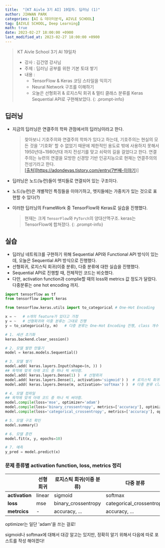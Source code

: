 ```yaml
---
title:  "[KT Aivle 3기 AI] 19일차. 딥러닝 (1)"
author: JIHWAN PARK
categories: [AI & 데이터분석, AIVLE SCHOOL]
tag: [AIVLE SCHOOL, Deep Learning]
math: true
date: 2023-02-27 18:00:00 +0900
last_modified_at: 2023-02-27 18:00:00 +0900
---
```

> KT Aivle School 3기 AI 19일차 
> - 강사 : 김건영 강사님
> - 주제 : 딥러닝 공부를 위한 기본 토대 쌓기
> - 내용 :
>   - TensorFlow & Keras 코딩 스타일을 익히기
>   - Neural Network 구조를 이해하기
>   - 오늘은 선형회귀 & 로지스틱 회귀 & 멀티 클래스 분류를 Keras Sequential API로 구현해보았다.
{: .prompt-info}

## 딥러닝
- 지금의 딥러닝은 연결주의 학파 관점에서의 딥러닝이라고 한다.
  > 찾아보니 기호주의와 연결주의 학파가 있다고 하는데, 기호주의는 현실의 모든 것을 '기호화' 할 수 없었기 때문에 제한적인 용도로 밖에 사용하지 못해서 1950년대~1980년대 까지 전성기를 맞고 쇠락의 길을 걸었다고 한다. 연결주의는 뉴련의 연결을 모방한 신경망 기반 인공지능으로 현재는 연결주의의 전성기라고 한다.<br>
  <a href='https://adondevas.tistory.com/entry/7%EB%B2%88%EC%A7%B8-%EC%9D%B4%EC%95%BC%EA%B8%B0' target='_blank'>[출처][https://adondevas.tistory.com/entry/7번째-이야기)]</a>

- 딥러닝은 노드(뉴런)들이 엣지들로 연결되어 있는 구조이다.
- 노드(뉴런)은 개별적인 특징들을 이야기하고, 엣지들에는 가중치가 있는 것으로 표현할 수 있다(?)
- 이러한 딥러닝의 FrameWork 중 TensorFlow와 Keras로 실습을 진행했다.
  > 현재는 크게 `TensorFlow`와 `PyTorch`의 양대산맥구조. keras는 TensorFlow에 합쳐졌다.
  {: .prompt-info}

## 실습
- 딥러닝 네트워크를 구현하기 위해 Sequential API와 Functional API 방식이 있는데, 오늘은 Sequential API 방식으로 진행했다.
- 선형회귀, 로지스틱 회귀(이중 분류), 다중 분류에 대한 실습을 진행했다. 
- Sequential API로 진행할 때, 전체적인 코드는 비슷했다.
- 다만, activation function과 complie할 때의 loss와 metrics 값 정도가 달랐다. 다중분류는 one hot encoding 까지.

```python
import tensorflow as tf
from tensorflow import keras

from tensorflow.keras.utils import to_categorical # One-Hot Encoding

x = ~   # n개의 feature가 있다고 가정
y = ~   # 선형회귀와 이중 분류는 그대로 진행
y = to_categorical(y, m)   # 다중 분류는 One-Hot Encoding 진행, class 개수 m개

# 1. 세션 초기화
keras.backend.clear_session()

# 2. 모델 발판 만들기
model = keras.models.Sequential()

# 3. 모델 쌓기
model.add( keras.layers.Input(shape=(n, )) )
## 목적에 맞게 아래 코드 중 하나 씩 써야함.
model.add( keras.layers.Dense(1) )  # 선형회귀
model.add( keras.layers.Dense(1, activation='sigmoid') )  # 로지스틱 회귀(이중 분류)
model.add( keras.layers.Dense(m, activation='softmax') )  # 다중 분류 class가 m개

# 4. 모델 컴파일
## 목적에 맞게 아래 코드 중 하나 씩 써야함.
model.compile(loss='mse', optimizer='adam')
model.compile(loss='binary_crossentropy', metrics=['accuracy'], optimizer='adam')   # 로지스틱 회귀(이중분류)
model.compile(loss='categorical_crossentropy', metrics=['accuracy'], optimizer='adam')   # 다중 분류

# 5. 모델 구조 확인
model.summary()

# 6. 모델 훈련
model.fit(x, y, epochs=10)

# 7. 예측
y_pred = model.predict(x)
```

### **문제 종류별 activation function, loss, metrics 정리**

||선형 회귀|로지스틱 회귀(이중 분류)|다중 분류|
|---|---|---|---|
|**activation**|linear|sigmoid|softmax|
|**loss**|mse|binary_crossentropy|categorical_crossentropy|
|**metrcics**|-|accuracy, ...|accuracy, ...|

optimizer는 일단 'adam'을 쓰는 걸로!


sigmoid나 softmax에 대해서 대강 알고는 있지만, 정확히 알기 위해서 다음에 따로 포스트를 작성 해야겠다!